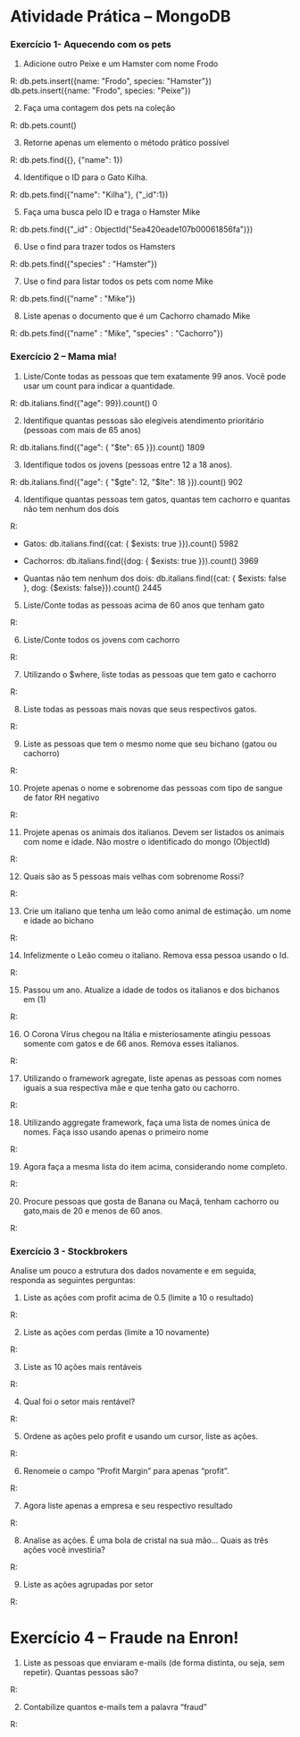 # Atividade Prática – MongoDB

### Exercício 1- Aquecendo com os pets

1. Adicione outro Peixe e um Hamster com nome Frodo

R:
db.pets.insert({name: "Frodo", species: "Hamster"})
db.pets.insert({name: "Frodo", species: "Peixe"})

2. Faça uma contagem dos pets na coleção

R: db.pets.count()

3. Retorne apenas um elemento o método prático possível

R: db.pets.find({}, {"name": 1})

4. Identifique o ID para o Gato Kilha.

R: db.pets.find({"name": "Kilha"}, {"_id":1})

5. Faça uma busca pelo ID e traga o Hamster Mike

R: db.pets.find({"_id" : ObjectId("5ea420eade107b00061856fa")})

6. Use o find para trazer todos os Hamsters

R: db.pets.find({"species" : "Hamster"})

7. Use o find para listar todos os pets com nome Mike

R: db.pets.find({"name" : "Mike"})

8. Liste apenas o documento que é um Cachorro chamado Mike

R: db.pets.find({"name" : "Mike", "species" : "Cachorro"})


### Exercício 2 – Mama mia!

1. Liste/Conte todas as pessoas que tem exatamente 99 anos. 
Você pode usar um count para indicar a quantidade.

R: db.italians.find({"age": 99}).count() 
0


2. Identifique quantas pessoas são elegíveis atendimento 
prioritário (pessoas com mais de 65 anos)

R: db.italians.find({"age": { "$te": 65 }}).count()
1809



3. Identifique todos os jovens (pessoas entre 12 a 18 anos).

R: db.italians.find({"age": { "$gte": 12, "$lte": 18 }}).count()
902


4. Identifique quantas pessoas tem gatos, quantas tem cachorro e 
quantas não tem nenhum dos dois

R: 
- Gatos:
db.italians.find({cat: { $exists: true }}).count()
5982

- Cachorros:
db.italians.find({dog: { $exists: true }}).count()
3969

- Quantas não tem nenhum dos dois:
db.italians.find({cat: { $exists: false }, dog: {$exists: false}}).count()
2445


5. Liste/Conte todas as pessoas acima de 60 anos que tenham gato

R:


6. Liste/Conte todos os jovens com cachorro

R:


7. Utilizando o $where, liste todas as pessoas que tem gato e cachorro

R:


8. Liste todas as pessoas mais novas que seus respectivos gatos.

R:


9. Liste as pessoas que tem o mesmo nome que seu bichano (gatou ou cachorro)

R:


10. Projete apenas o nome e sobrenome das pessoas com tipo de sangue de fator RH negativo

R:


11. Projete apenas os animais dos italianos. Devem ser listados os animais com nome e idade. Não mostre o identificado do mongo (ObjectId)

R:


12. Quais são as 5 pessoas mais velhas com sobrenome Rossi?

R:


13. Crie um italiano que tenha um leão como animal de estimação.  um nome e idade ao bichano

R:


14. Infelizmente o Leão comeu o italiano. Remova essa pessoa usando o Id.

R:

15. Passou um ano. Atualize a idade de todos os italianos e dos bichanos em (1)

R:

16. O Corona Vírus chegou na Itália e misteriosamente atingiu pessoas somente com gatos e de 66 anos. Remova esses italianos.

R:


17. Utilizando o framework agregate, liste apenas as pessoas com nomes iguais a sua respectiva mãe e que tenha gato ou cachorro.

R:

18. Utilizando aggregate framework, faça uma lista de nomes única de nomes. Faça isso usando apenas o primeiro nome

R:

19. Agora faça a mesma lista do item acima, considerando nome completo.

R:

20. Procure pessoas que gosta de Banana ou Maçã, tenham cachorro ou gato,mais de 20 e menos de 60 anos.

R:


### Exercício 3 - Stockbrokers

Analise um pouco a estrutura dos dados novamente e em seguida, responda as seguintes perguntas:
1. Liste as ações com profit acima de 0.5 (limite a 10 o resultado)

R:


2. Liste as ações com perdas (limite a 10 novamente)

R:

3. Liste as 10 ações mais rentáveis

R:

4. Qual foi o setor mais rentável?

R:

5. Ordene as ações pelo profit e usando um cursor, liste as ações.

R:

6. Renomeie o campo “Profit Margin” para apenas “profit”.

R:

7. Agora liste apenas a empresa e seu respectivo resultado

R:

8. Analise as ações. É uma bola de cristal na sua mão... Quais as três ações você investiria?

R:

9. Liste as ações agrupadas por setor

R:

# Exercício 4 – Fraude na Enron!

1. Liste as pessoas que enviaram e-mails (de forma distinta, ou seja, sem repetir). Quantas pessoas são?

R:


2. Contabilize quantos e-mails tem a palavra “fraud”

R:

